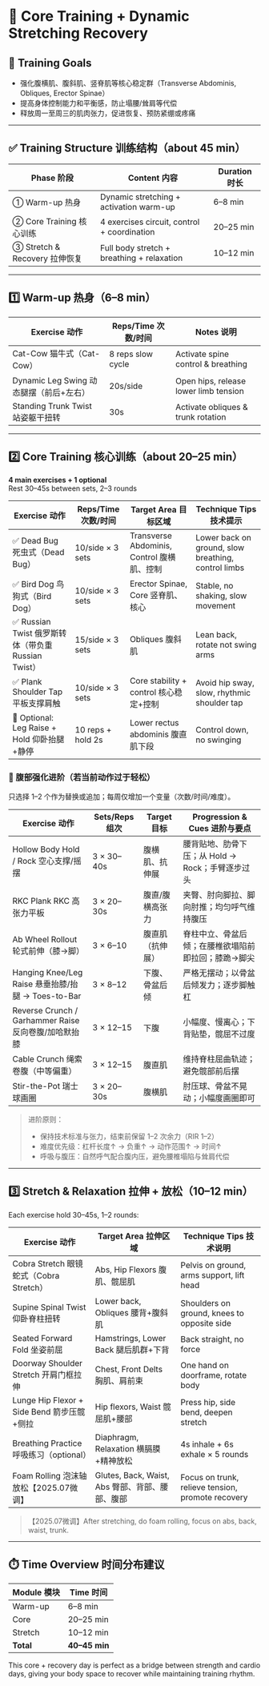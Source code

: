 # 🧘 Core Training + Dynamic Stretching Recovery

## 🎯 Training Goals

- 强化腹横肌、腹斜肌、竖脊肌等核心稳定群（Transverse Abdominis, Obliques, Erector Spinae）
- 提高身体控制能力和平衡感，防止塌腰/耸肩等代偿
- 释放周一至周三的肌肉张力，促进恢复、预防紧绷或疼痛

---

## ✅ Training Structure 训练结构（about 45 min）

| Phase 阶段         | Content 内容                          | Duration 时长      |
| ------------ | ----------------------------- | --------- |
| ① Warm-up 热身       | Dynamic stretching + activation warm-up         | 6–8 min  |
| ② Core Training 核心训练   | 4 exercises circuit, control + coordination        | 20–25 min|
| ③ Stretch & Recovery 拉伸恢复   | Full body stretch + breathing + relaxation        | 10–12 min|

---

## 1️⃣ Warm-up 热身（6–8 min）

| Exercise 动作                  | Reps/Time 次数/时间     | Notes 说明                          |
| --------------------- | --------------- | ----------------------------- |
| Cat-Cow 猫牛式（Cat-Cow）       | 8 reps slow cycle     | Activate spine control & breathing  |
| Dynamic Leg Swing 动态腿摆（前后+左右） | 20s/side     | Open hips, release lower limb tension |
| Standing Trunk Twist 站姿躯干扭转          | 30s            | Activate obliques & trunk rotation  |

---

## 2️⃣ Core Training 核心训练（about 20–25 min）

**4 main exercises + 1 optional**  
Rest 30–45s between sets, 2–3 rounds

| Exercise 动作                      | Reps/Time 次数/时间     | Target Area 目标区域       | Technique Tips 技术提示                           |
| ------------------------- | --------------- | -------------- | ---------------------------------- |
| ✅ Dead Bug 死虫式（Dead Bug）        | 10/side × 3 sets  | Transverse Abdominis, Control 腹横肌、控制   | Lower back on ground, slow breathing, control limbs |
| ✅ Bird Dog 鸟狗式（Bird Dog）        | 10/side × 3 sets  | Erector Spinae, Core 竖脊肌、核心   | Stable, no shaking, slow movement           |
| ✅ Russian Twist 俄罗斯转体（带负重 Russian Twist）   | 15/side × 3 sets  | Obliques 腹斜肌         | Lean back, rotate not swing arms           |
| ✅ Plank Shoulder Tap 平板支撑肩触           | 10/side × 3 sets  | Core stability + control 核心稳定+控制  | Avoid hip sway, slow, rhythmic shoulder tap |
| 🔁 Optional: Leg Raise + Hold 仰卧抬腿+静停  | 10 reps + hold 2s| Lower rectus abdominis 腹直肌下段     | Control down, no swinging               |

### 🔼 腹部强化进阶（若当前动作过于轻松）

只选择 1–2 个作为替换或追加；每周仅增加一个变量（次数/时间/难度）。

| Exercise 动作 | Sets/Reps 组次 | Target 目标 | Progression & Cues 进阶与要点 |
| --- | --- | --- | --- |
| Hollow Body Hold / Rock 空心支撑/摇摆 | 3 × 30–40s | 腹横肌、抗伸展 | 腰背贴地、肋骨下压；从 Hold → Rock；手臂逐步过头 |
| RKC Plank RKC 高张力平板 | 3 × 20–30s | 腹直/腹横高张力 | 夹臀、肘向脚拉、脚向肘推；均匀呼气维持腹压 |
| Ab Wheel Rollout 轮式前伸（膝→脚） | 3 × 6–10 | 腹直肌（抗伸展） | 脊柱中立、骨盆后倾；在腰椎欲塌陷前即拉回；膝跪→脚尖 |
| Hanging Knee/Leg Raise 悬垂抬膝/抬腿 → Toes-to-Bar | 3 × 8–12 | 下腹、骨盆后倾 | 严格无摆动；以骨盆后倾发力；逐步脚触杠 |
| Reverse Crunch / Garhammer Raise 反向卷腹/加哈默抬膝 | 3 × 12–15 | 下腹 | 小幅度、慢离心；下背贴垫，髋屈不过度 |
| Cable Crunch 绳索卷腹（中等偏重） | 3 × 12–15 | 腹直肌 | 维持脊柱屈曲轨迹；避免髋部前后摆 |
| Stir-the-Pot 瑞士球画圈 | 3 × 20–30s | 腹横肌 | 肘压球、骨盆不晃动；小幅度画圈即可 |

> 进阶原则：
> - 保持技术标准与张力，结束前保留 1–2 次余力（RIR 1–2）
> - 难度优先级：杠杆长度↑ → 负重↑ → 动作范围↑ → 时间↑
> - 呼吸与腹压：自然呼气配合腹内压，避免腰椎塌陷与耸肩代偿

---

## 3️⃣ Stretch & Relaxation 拉伸 + 放松（10–12 min）

Each exercise hold 30–45s, 1–2 rounds:

| Exercise 动作                          | Target Area 拉伸区域          | Technique Tips 技术说明                                 |
| ----------------------------- | ----------------- | ---------------------------------------- |
| Cobra Stretch 眼镜蛇式（Cobra Stretch）                   | Abs, Hip Flexors 腹肌、髋屈肌      | Pelvis on ground, arms support, lift head       |
| Supine Spinal Twist 仰卧脊柱扭转               | Lower back, Obliques 腰背+腹斜肌       | Shoulders on ground, knees to opposite side     |
| Seated Forward Fold 坐姿前屈                  | Hamstrings, Lower Back 腿后肌群+下背     | Back straight, no force                        |
| Doorway Shoulder Stretch 开肩门框拉伸              | Chest, Front Delts 胸肌、肩前束      | One hand on doorframe, rotate body             |
| Lunge Hip Flexor + Side Bend 箭步压髋+侧拉          | Hip flexors, Waist 髋屈肌+腰部       | Press hip, side bend, deepen stretch           |
| Breathing Practice 呼吸练习（optional）           | Diaphragm, Relaxation 横膈膜+精神放松   | 4s inhale + 6s exhale × 5 rounds              |
| Foam Rolling 泡沫轴放松【2025.07微调】     | Glutes, Back, Waist, Abs 臀部、背部、腰部、腹部 | Focus on trunk, relieve tension, promote recovery |

> 【2025.07微调】After stretching, do foam rolling, focus on abs, back, waist, trunk.

---

## ⏱️ Time Overview 时间分布建议

| Module 模块      | Time 时间          |
| --------- | ------------- |
| Warm-up   | 6–8 min       |
| Core      | 20–25 min     |
| Stretch   | 10–12 min     |
| **Total** | **40–45 min** |

This core + recovery day is perfect as a bridge between strength and cardio days, giving your body space to recover while maintaining training rhythm.